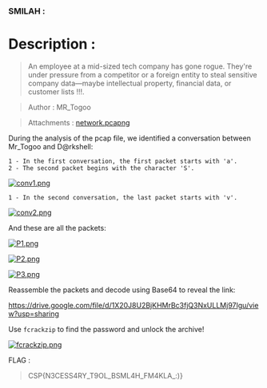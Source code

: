 ### SMILAH :

# Description :

> An employee at a mid-sized tech company has gone rogue. They're under pressure from a competitor or a foreign entity to steal sensitive company data—maybe intellectual property, financial data, or customer lists !!!.

> Author : MR_Togoo

> Attachments : [network.pcapng](https://www.mediafire.com/file/tgq5ezu0c7zkvnd/SMILAH.pcapng/file)

During the analysis of the pcap file, we identified a conversation between Mr_Togoo and D@rkshell:

    1 - In the first conversation, the first packet starts with 'a'.
    2 - The second packet begins with the character 'S'.


[![conv1.png](https://i.postimg.cc/Y92HdB0v/conv1.png)](https://postimg.cc/zLQ6fMnN)


    1 - In the second conversation, the last packet starts with 'v'.



[![conv2.png](https://i.postimg.cc/d0jFRVsM/conv2.png)](https://postimg.cc/Lq5G2Rgv)

And these are all the packets:

[![P1.png](https://i.postimg.cc/W39PKYqX/P1.png)](https://postimg.cc/N9rV244H)


[![P2.png](https://i.postimg.cc/C5zVVCjY/P2.png)](https://postimg.cc/ctyzRn95)


[![P3.png](https://i.postimg.cc/Y0ZB243F/P3.png)](https://postimg.cc/sGYNwgbf)

Reassemble the packets and decode using Base64 to reveal the link:

https://drive.google.com/file/d/1X20J8U2BjKHMrBc3fjQ3NxULLMj97Igu/view?usp=sharing

Use `fcrackzip` to find the password and unlock the archive!

[![fcrackzip.png](https://i.postimg.cc/d0YvTyKm/fcrackzip.png)](https://postimg.cc/TKCBzh1p)

FLAG : 
>CSP{N3CESS4RY_T9OL_BSML4H_FM4KLA_:)}

